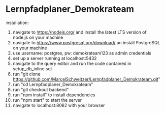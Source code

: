 # Lernpfadplaner_Demokrateam

installation:

1) navigate to https://nodejs.org/ and install the latest LTS version of node.js on your machine
2) navigate to https://www.postgresql.org/download/ an install PostgreSQL on your machine
3) use username: postgres, pw: demokrateam123 as admin credentials
4) set up a server running at localhost:5432
5) navigate to the query editor and run the code contained in setup_db_inline.sql
6) run "git clone https://github.com/MarcelSchweitzer/Lernpfadplaner_Demokrateam.git"
7) run "cd Lernpfadplaner_Demokrateam"
8) run "git checkout backend"
9) run "npm install" to install dependencies
10) run "npm start" to start the server
11) navigate to localhost:8082 with your browser
